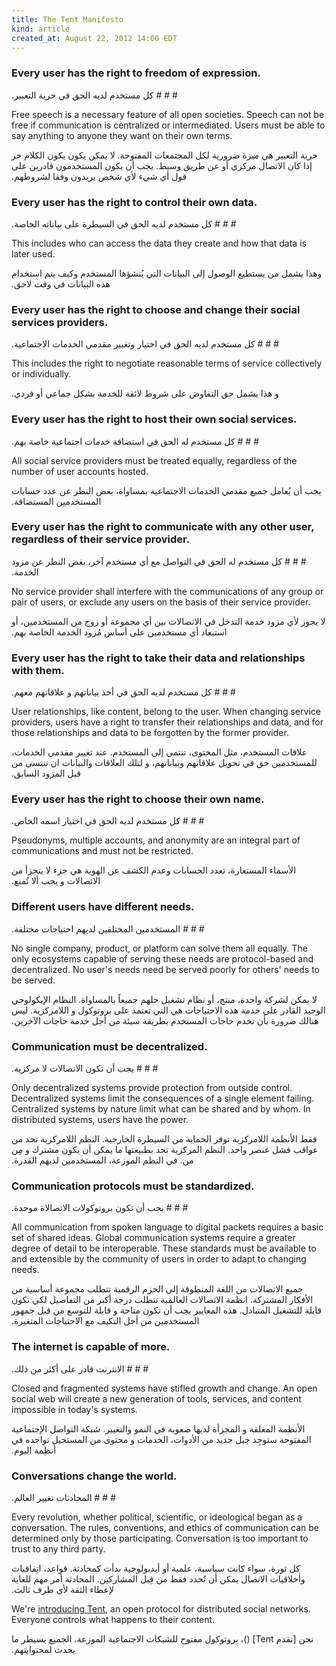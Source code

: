 ```yaml
---
title: The Tent Manifesto
kind: article
created_at: August 22, 2012 14:00 EDT
---
```


### Every user has the right to freedom of expression.

‫# # # كل مستخدم لديه الحق في حرية التعبير.‬

Free speech is a necessary feature of all open societies. Speech can not be free
if communication is centralized or intermediated. Users must be able to say
anything to anyone they want on their own terms.

‫حرية التعبير هي ميزة ضرورية لكل المجتمعات المفتوحة. لا يمكن يكون يكون الكلام حر‬
‫إذا كان الاتصال مركزي أو عن طريق وسيط. يجب أن يكون المستخدمون قادرين على قول‬
‫أي شيء لأي شخص يريدون وفقا لشروطهم.‬


### Every user has the right to control their own data.

‫# # # كل مستخدم لديه الحق في السيطرة على بياناته الخاصة.‬

This includes who can access the data they create and how that data is later
used.

‫وهذا يشمل من يستطيع الوصول إلى البيانات التي يُنشؤها المستخدم وكيف يتم استخدام هذه‬
‫البيانات في وقت لاحق.‬


### Every user has the right to choose and change their social services providers.

‫# # # كل مستخدم لديه الحق في اختيار وتغيير مقدمي الخدمات الاجتماعية.‬

This includes the right to negotiate reasonable terms of service collectively or
individually.

‫و هذا يشمل حق التفاوض على شروط لائقة للخدمة بشكل جماعي أو فردي.‬


### Every user has the right to host their own social services.

‫# # # كل مستخدم له الحق في استضافة خدمات اجتماعية خاصة بهم.‬

All social service providers must be treated equally, regardless of the number
of user accounts hosted.

‫يجب أن يُعامل جميع مقدمي الخدمات الاجتماعية بمساواة، بغض النظر عن عدد‬
‫حسابات المستخدمين المستضافة.‬


### Every user has the right to communicate with any other user, regardless of their service provider.

‫# # # كل مستخدم له الحق في التواصل مع أي مستخدم آخر، بغض النظر عن مزود الخدمة.‬

No service provider shall interfere with the communications of any group or pair of users, or exclude any users on the basis of their service provider.

‫لا يجوز لأي مزود خدمة التدخل في الاتصالات بين أي مجموعة أو زوج من المستخدمين، أو استبعاد أي مستخدمين على أساس مُزود الخدمة الخاصة بهم.‬


### Every user has the right to take their data and relationships with them.

‫# # # كل مستخدم لديه الحق في أخذ بياناتهم و علاقاتهم معهم.‬

User relationships, like content, belong to the user. When changing service
providers, users have a right to transfer their relationships and data, and for
those relationships and data to be forgotten by the former provider.

‫علاقات المستخدم، مثل المحتوى، تنتمي إلى المستخدم. عند تغيير مقدمي‬
‫الخدمات، للمستخدمين حق في تحويل علاقاتهم وبياناتهم، و لتلك‬
‫العلاقات والبيانات ان تنتسى من قبل المزود السابق.‬


### Every user has the right to choose their own name.

‫# # # كل مستخدم لديه الحق في اختيار اسمه الخاص.‬

Pseudonyms, multiple accounts, and anonymity are an integral part of
communications and must not be restricted.

‫الأسماء المستعارة، تعدد الحسابات وعدم الكشف عن الهوية هي جزء لا يتجزأ من‬
‫الاتصالات و يجب ألا تُمنع.‬


### Different users have different needs.

‫# # # المستخدمين المختلفين لديهم احتياجات مختلفة.‬

No single company, product, or platform can solve them all equally. The only
ecosystems capable of serving these needs are protocol-based and decentralized.
No user's needs need be served poorly for others' needs to be served.

‫لا يمكن لشركة واحدة، منتج، أو نظام تشغيل حلهم جميعاً بالمساواة. النظام‬
‫الإيكولوجي الوحيد القادر على خدمة هذه الاحتياجات هي التي تعتمد على بروتوكول و اللامركزية.‬
‫ليس هنالك ضرورة بأن تخدم حاجات المستخدم بطريقة سيئة من أجل خدمة حاجات الآخرين.‬


### Communication must be decentralized.

‫# # # يجب أن تكون الاتصالات لا مركزية.‬

Only decentralized systems provide protection from outside control.
Decentralized systems limit the consequences of a single element failing.
Centralized systems by nature limit what can be shared and by whom. In
distributed systems, users have the power.

‫فقط الأنظمة اللامركزية توفر الحماية من السيطرة الخارجية.‬
‫النظم اللامركزية تحد من عواقب فشل عنصر واحد.‬
‫النظم المركزية تحد بطبيعتها ما يمكن أن يكون مشترك و مِن من.‬
‫في النظم الموزعة، المستخدمين لديهم القدرة.‬


### Communication protocols must be standardized.

‫# # # يجب أن تكون بروتوكولات الاتصالاة موحدة.‬

All communication from spoken language to digital packets requires a basic set
of shared ideas. Global communication systems require a greater degree of detail
to be interoperable. These standards must be available to and extensible by the
community of users in order to adapt to changing needs.

‫جميع الاتصالات من اللغة المنطوقة إلى الحزم الرقمية تتطلب مجموعة أساسية‬
‫من الأفكار المشتركة. انظمة الاتصالات العالمية تتطلب درجة أكبر من التفاصيل‬
‫لكي تكون قابلة للتشغيل المتبادل. هذه المعايير يجب أن تكون متاحة و قابلة للتوسع من قبل‬
‫جمهور المستخدمين من أجل التكيف مع الاحتياجات المتغيرة.‬


### The internet is capable of more.

‫# # # الانترنت قادر على أكثر من ذلك.‬

Closed and fragmented systems have stifled growth and change. An open social web
will create a new generation of tools, services, and content impossible in
today's systems.

‫الأنظمة المغلقة و المجزأة لديها صعوبة في النمو والتغيير. شبكة التواصل الإجتماعية‬
‫المفتوحة ستوجِد جيل جديد من الأدوات، الخدمات و محتوى من المستحيل تواجده في‬
‫أنظِمة اليوم.‬


### Conversations change the world.

‫# # # المحادثات تغيير العالم.‬

Every revolution, whether political, scientific, or ideological began as
a conversation. The rules, conventions, and ethics of communication can be
determined only by those participating. Conversation is too important to trust
to any third party.

‫كل ثورة، سواء كانت سياسية، علمية أو أيديولوجية بدأت‬
‫كمحادثة. قواعد، اتِفاقيات وأخلاقيات الاتصال يمكن أن تُحدد‬
‫فقط من قِبل المشاركين. المحادثة أمر مهم للغاية لإعطاء الثقة لأي طرف ثالث.‬


We're [introducing Tent](/blog/introducing-tent), an open protocol for distributed social networks.
Everyone controls what happens to their content.

‫نحن [نقدم Tent] ()، بروتوكول مفتوح للشبكات الاجتماعية الموزعة.‬
‫الجميع يسيطر ما يحدث لمحتوايتهم.‬